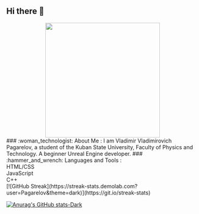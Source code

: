 ## Hi there 👋

<div id="header" align="center">
  <img src="https://media4.giphy.com/media/v1.Y2lkPTc5MGI3NjExdXJvOW04anRtcXNseGp4emJ4ZnFrZnQ1cG5vdWdtd2FwNHh6bzhkYiZlcD12MV9pbnRlcm5hbF9naWZfYnlfaWQmY3Q9Zw/WrIkv5GRcz4utwR3DP/giphy.gif" width="300"/>
</div>
<div>
  ### :woman_technologist: About Me :
  I am Vladimir Vladimirovich Pagarelov, a student of the Kuban State University, Faculty of Physics and Technology.
  A beginner Unreal Engine developer. 
  ### :hammer_and_wrench: Languages and Tools :
  </br>
  HTML/CSS
  </br>
  JavaScript
  </br>
  C++
</div>
[![GitHub Streak](https://streak-stats.demolab.com?user=Pagarelov&theme=dark)](https://git.io/streak-stats)

[![Anurag's GitHub stats-Dark](https://github-readme-stats.vercel.app/api?username=Pagarelov_icons=true&theme=dark#gh-dark-mode-only)](https://github.com/anuraghazra/github-readme-stats#gh-dark-mode-only)
